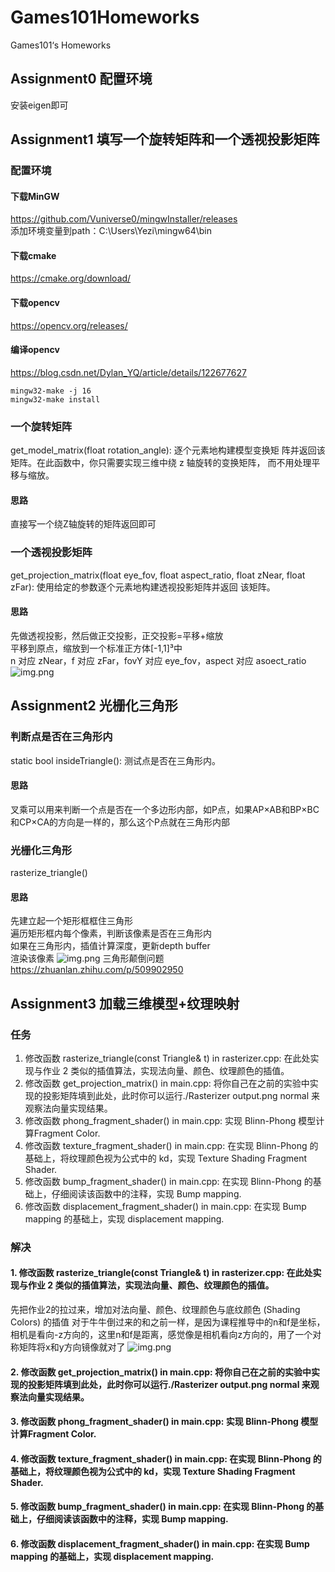 # Games101Homeworks
Games101‘s Homeworks
## Assignment0 配置环境
安装eigen即可
## Assignment1 填写一个旋转矩阵和一个透视投影矩阵
### 配置环境
#### 下载MinGW
https://github.com/Vuniverse0/mingwInstaller/releases  
添加环境变量到path：C:\Users\Yezi\mingw64\bin
#### 下载cmake
https://cmake.org/download/
#### 下载opencv
https://opencv.org/releases/
#### 编译opencv
https://blog.csdn.net/Dylan_YQ/article/details/122677627
```
mingw32-make -j 16
mingw32-make install
```
### 一个旋转矩阵
get_model_matrix(float rotation_angle): 逐个元素地构建模型变换矩
阵并返回该矩阵。在此函数中，你只需要实现三维中绕 z 轴旋转的变换矩阵，
而不用处理平移与缩放。
#### 思路
直接写一个绕Z轴旋转的矩阵返回即可
### 一个透视投影矩阵
get_projection_matrix(float eye_fov, float aspect_ratio, float
zNear, float zFar): 使用给定的参数逐个元素地构建透视投影矩阵并返回
该矩阵。
#### 思路
先做透视投影，然后做正交投影，正交投影=平移+缩放  
平移到原点，缩放到一个标准正方体[-1,1]³中  
n 对应 zNear，f 对应 zFar，fovY 对应 eye_fov，aspect 对应 asoect_ratio  
![img.png](Assignment1/代码框架/img.png)
## Assignment2 光栅化三角形
### 判断点是否在三角形内
static bool insideTriangle(): 测试点是否在三角形内。
#### 思路
叉乘可以用来判断一个点是否在一个多边形内部，如P点，如果AP×AB和BP×BC和CP×CA的方向是一样的，那么这个P点就在三角形内部
### 光栅化三角形
rasterize_triangle()
#### 思路
先建立起一个矩形框框住三角形  
遍历矩形框内每个像素，判断该像素是否在三角形内  
如果在三角形内，插值计算深度，更新depth buffer  
渲染该像素
![img.png](Assignment2/代码框架/img.png)
三角形颠倒问题  
https://zhuanlan.zhihu.com/p/509902950
## Assignment3 加载三维模型+纹理映射
### 任务
1. 修改函数 rasterize_triangle(const Triangle& t) in rasterizer.cpp: 在此处实现与作业 2 类似的插值算法，实现法向量、颜色、纹理颜色的插值。
2. 修改函数 get_projection_matrix() in main.cpp: 将你自己在之前的实验中实现的投影矩阵填到此处，此时你可以运行./Rasterizer output.png normal 来观察法向量实现结果。
3. 修改函数 phong_fragment_shader() in main.cpp: 实现 Blinn-Phong 模型计算Fragment Color.
4. 修改函数 texture_fragment_shader() in main.cpp: 在实现 Blinn-Phong 的基础上，将纹理颜色视为公式中的 kd，实现 Texture Shading Fragment
   Shader.
5. 修改函数 bump_fragment_shader() in main.cpp: 在实现 Blinn-Phong 的基础上，仔细阅读该函数中的注释，实现 Bump mapping.
6. 修改函数 displacement_fragment_shader() in main.cpp: 在实现 Bump mapping 的基础上，实现 displacement mapping.
### 解决
#### 1. 修改函数 rasterize_triangle(const Triangle& t) in rasterizer.cpp: 在此处实现与作业 2 类似的插值算法，实现法向量、颜色、纹理颜色的插值。  
先把作业2的拉过来，增加对法向量、颜色、纹理颜色与底纹颜色 (Shading Colors) 的插值
对于牛牛倒过来的和之前一样，是因为课程推导中的n和f是坐标，相机是看向-z方向的，这里n和f是距离，感觉像是相机看向z方向的，用了一个对称矩阵将x和y方向镜像就对了
![img.png](Assignment3/Code/img.png)
#### 2. 修改函数 get_projection_matrix() in main.cpp: 将你自己在之前的实验中实现的投影矩阵填到此处，此时你可以运行./Rasterizer output.png normal 来观察法向量实现结果。  

#### 3. 修改函数 phong_fragment_shader() in main.cpp: 实现 Blinn-Phong 模型计算Fragment Color.  

#### 4. 修改函数 texture_fragment_shader() in main.cpp: 在实现 Blinn-Phong 的基础上，将纹理颜色视为公式中的 kd，实现 Texture Shading Fragment Shader.  

#### 5. 修改函数 bump_fragment_shader() in main.cpp: 在实现 Blinn-Phong 的基础上，仔细阅读该函数中的注释，实现 Bump mapping.  

#### 6. 修改函数 displacement_fragment_shader() in main.cpp: 在实现 Bump mapping 的基础上，实现 displacement mapping.  
